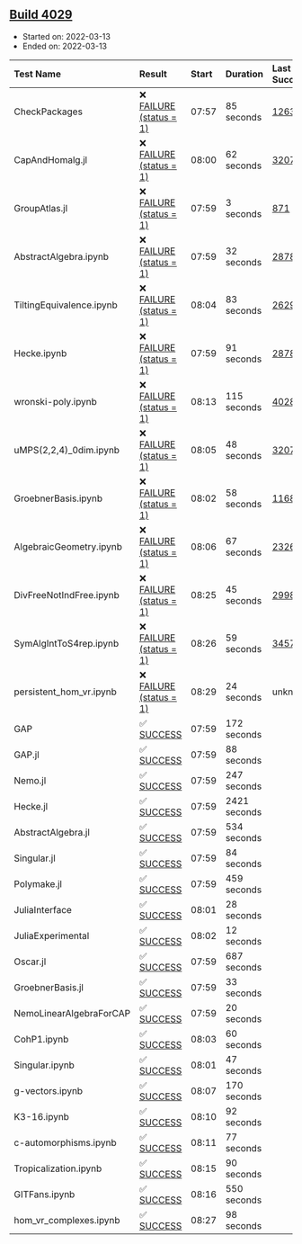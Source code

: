 ## [Build 4029](https://oscarci.mathematik.uni-kl.de/job/oscar-stable/4029/)

* Started on: 2022-03-13
* Ended on: 2022-03-13

| Test Name    | Result | Start | Duration | Last Success | First Failure |
|:-------------|:-------|:------|:---------|:-------------|:--------------|
| CheckPackages | ❌ [FAILURE (status = 1)](https://oscarci.mathematik.uni-kl.de/job/oscar-stable/4029/artifact/logs/build-4029/CheckPackages.log) | 07:57 | 85 seconds | [1263](https://oscarci.mathematik.uni-kl.de/job/oscar-stable/1263/) | [1264](https://oscarci.mathematik.uni-kl.de/job/oscar-stable/1264/) |
| CapAndHomalg.jl | ❌ [FAILURE (status = 1)](https://oscarci.mathematik.uni-kl.de/job/oscar-stable/4029/artifact/logs/build-4029/CapAndHomalg.jl.log) | 08:00 | 62 seconds | [3207](https://oscarci.mathematik.uni-kl.de/job/oscar-stable/3207/) | [3208](https://oscarci.mathematik.uni-kl.de/job/oscar-stable/3208/) |
| GroupAtlas.jl | ❌ [FAILURE (status = 1)](https://oscarci.mathematik.uni-kl.de/job/oscar-stable/4029/artifact/logs/build-4029/GroupAtlas.jl.log) | 07:59 | 3 seconds | [871](https://oscarci.mathematik.uni-kl.de/job/oscar-stable/871/) | [872](https://oscarci.mathematik.uni-kl.de/job/oscar-stable/872/) |
| AbstractAlgebra.ipynb | ❌ [FAILURE (status = 1)](https://oscarci.mathematik.uni-kl.de/job/oscar-stable/4029/artifact/logs/build-4029/AbstractAlgebra.ipynb.log) | 07:59 | 32 seconds | [2878](https://oscarci.mathematik.uni-kl.de/job/oscar-stable/2878/) | [2879](https://oscarci.mathematik.uni-kl.de/job/oscar-stable/2879/) |
| TiltingEquivalence.ipynb | ❌ [FAILURE (status = 1)](https://oscarci.mathematik.uni-kl.de/job/oscar-stable/4029/artifact/logs/build-4029/TiltingEquivalence.ipynb.log) | 08:04 | 83 seconds | [2629](https://oscarci.mathematik.uni-kl.de/job/oscar-stable/2629/) | [2630](https://oscarci.mathematik.uni-kl.de/job/oscar-stable/2630/) |
| Hecke.ipynb | ❌ [FAILURE (status = 1)](https://oscarci.mathematik.uni-kl.de/job/oscar-stable/4029/artifact/logs/build-4029/Hecke.ipynb.log) | 07:59 | 91 seconds | [2878](https://oscarci.mathematik.uni-kl.de/job/oscar-stable/2878/) | [2879](https://oscarci.mathematik.uni-kl.de/job/oscar-stable/2879/) |
| wronski-poly.ipynb | ❌ [FAILURE (status = 1)](https://oscarci.mathematik.uni-kl.de/job/oscar-stable/4029/artifact/logs/build-4029/wronski-poly.ipynb.log) | 08:13 | 115 seconds | [4028](https://oscarci.mathematik.uni-kl.de/job/oscar-stable/4028/) | [4029](https://oscarci.mathematik.uni-kl.de/job/oscar-stable/4029/) |
| uMPS(2,2,4)_0dim.ipynb | ❌ [FAILURE (status = 1)](https://oscarci.mathematik.uni-kl.de/job/oscar-stable/4029/artifact/logs/build-4029/uMPS-2-2-4-_0dim.ipynb.log) | 08:05 | 48 seconds | [3207](https://oscarci.mathematik.uni-kl.de/job/oscar-stable/3207/) | [3208](https://oscarci.mathematik.uni-kl.de/job/oscar-stable/3208/) |
| GroebnerBasis.ipynb | ❌ [FAILURE (status = 1)](https://oscarci.mathematik.uni-kl.de/job/oscar-stable/4029/artifact/logs/build-4029/GroebnerBasis.ipynb.log) | 08:02 | 58 seconds | [1168](https://oscarci.mathematik.uni-kl.de/job/oscar-stable/1168/) | [1169](https://oscarci.mathematik.uni-kl.de/job/oscar-stable/1169/) |
| AlgebraicGeometry.ipynb | ❌ [FAILURE (status = 1)](https://oscarci.mathematik.uni-kl.de/job/oscar-stable/4029/artifact/logs/build-4029/AlgebraicGeometry.ipynb.log) | 08:06 | 67 seconds | [2326](https://oscarci.mathematik.uni-kl.de/job/oscar-stable/2326/) | [2327](https://oscarci.mathematik.uni-kl.de/job/oscar-stable/2327/) |
| DivFreeNotIndFree.ipynb | ❌ [FAILURE (status = 1)](https://oscarci.mathematik.uni-kl.de/job/oscar-stable/4029/artifact/logs/build-4029/DivFreeNotIndFree.ipynb.log) | 08:25 | 45 seconds | [2998](https://oscarci.mathematik.uni-kl.de/job/oscar-stable/2998/) | [2999](https://oscarci.mathematik.uni-kl.de/job/oscar-stable/2999/) |
| SymAlgIntToS4rep.ipynb | ❌ [FAILURE (status = 1)](https://oscarci.mathematik.uni-kl.de/job/oscar-stable/4029/artifact/logs/build-4029/SymAlgIntToS4rep.ipynb.log) | 08:26 | 59 seconds | [3457](https://oscarci.mathematik.uni-kl.de/job/oscar-stable/3457/) | [3458](https://oscarci.mathematik.uni-kl.de/job/oscar-stable/3458/) |
| persistent_hom_vr.ipynb | ❌ [FAILURE (status = 1)](https://oscarci.mathematik.uni-kl.de/job/oscar-stable/4029/artifact/logs/build-4029/persistent_hom_vr.ipynb.log) | 08:29 | 24 seconds | unknown | unknown |
| GAP | ✅ [SUCCESS](https://oscarci.mathematik.uni-kl.de/job/oscar-stable/4029/artifact/logs/build-4029/GAP.log) | 07:59 | 172 seconds |  |  |
| GAP.jl | ✅ [SUCCESS](https://oscarci.mathematik.uni-kl.de/job/oscar-stable/4029/artifact/logs/build-4029/GAP.jl.log) | 07:59 | 88 seconds |  |  |
| Nemo.jl | ✅ [SUCCESS](https://oscarci.mathematik.uni-kl.de/job/oscar-stable/4029/artifact/logs/build-4029/Nemo.jl.log) | 07:59 | 247 seconds |  |  |
| Hecke.jl | ✅ [SUCCESS](https://oscarci.mathematik.uni-kl.de/job/oscar-stable/4029/artifact/logs/build-4029/Hecke.jl.log) | 07:59 | 2421 seconds |  |  |
| AbstractAlgebra.jl | ✅ [SUCCESS](https://oscarci.mathematik.uni-kl.de/job/oscar-stable/4029/artifact/logs/build-4029/AbstractAlgebra.jl.log) | 07:59 | 534 seconds |  |  |
| Singular.jl | ✅ [SUCCESS](https://oscarci.mathematik.uni-kl.de/job/oscar-stable/4029/artifact/logs/build-4029/Singular.jl.log) | 07:59 | 84 seconds |  |  |
| Polymake.jl | ✅ [SUCCESS](https://oscarci.mathematik.uni-kl.de/job/oscar-stable/4029/artifact/logs/build-4029/Polymake.jl.log) | 07:59 | 459 seconds |  |  |
| JuliaInterface | ✅ [SUCCESS](https://oscarci.mathematik.uni-kl.de/job/oscar-stable/4029/artifact/logs/build-4029/JuliaInterface.log) | 08:01 | 28 seconds |  |  |
| JuliaExperimental | ✅ [SUCCESS](https://oscarci.mathematik.uni-kl.de/job/oscar-stable/4029/artifact/logs/build-4029/JuliaExperimental.log) | 08:02 | 12 seconds |  |  |
| Oscar.jl | ✅ [SUCCESS](https://oscarci.mathematik.uni-kl.de/job/oscar-stable/4029/artifact/logs/build-4029/Oscar.jl.log) | 07:59 | 687 seconds |  |  |
| GroebnerBasis.jl | ✅ [SUCCESS](https://oscarci.mathematik.uni-kl.de/job/oscar-stable/4029/artifact/logs/build-4029/GroebnerBasis.jl.log) | 07:59 | 33 seconds |  |  |
| NemoLinearAlgebraForCAP | ✅ [SUCCESS](https://oscarci.mathematik.uni-kl.de/job/oscar-stable/4029/artifact/logs/build-4029/NemoLinearAlgebraForCAP.log) | 07:59 | 20 seconds |  |  |
| CohP1.ipynb | ✅ [SUCCESS](https://oscarci.mathematik.uni-kl.de/job/oscar-stable/4029/artifact/logs/build-4029/CohP1.ipynb.log) | 08:03 | 60 seconds |  |  |
| Singular.ipynb | ✅ [SUCCESS](https://oscarci.mathematik.uni-kl.de/job/oscar-stable/4029/artifact/logs/build-4029/Singular.ipynb.log) | 08:01 | 47 seconds |  |  |
| g-vectors.ipynb | ✅ [SUCCESS](https://oscarci.mathematik.uni-kl.de/job/oscar-stable/4029/artifact/logs/build-4029/g-vectors.ipynb.log) | 08:07 | 170 seconds |  |  |
| K3-16.ipynb | ✅ [SUCCESS](https://oscarci.mathematik.uni-kl.de/job/oscar-stable/4029/artifact/logs/build-4029/K3-16.ipynb.log) | 08:10 | 92 seconds |  |  |
| c-automorphisms.ipynb | ✅ [SUCCESS](https://oscarci.mathematik.uni-kl.de/job/oscar-stable/4029/artifact/logs/build-4029/c-automorphisms.ipynb.log) | 08:11 | 77 seconds |  |  |
| Tropicalization.ipynb | ✅ [SUCCESS](https://oscarci.mathematik.uni-kl.de/job/oscar-stable/4029/artifact/logs/build-4029/Tropicalization.ipynb.log) | 08:15 | 90 seconds |  |  |
| GITFans.ipynb | ✅ [SUCCESS](https://oscarci.mathematik.uni-kl.de/job/oscar-stable/4029/artifact/logs/build-4029/GITFans.ipynb.log) | 08:16 | 550 seconds |  |  |
| hom_vr_complexes.ipynb | ✅ [SUCCESS](https://oscarci.mathematik.uni-kl.de/job/oscar-stable/4029/artifact/logs/build-4029/hom_vr_complexes.ipynb.log) | 08:27 | 98 seconds |  |  |
